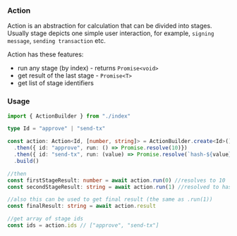 ### Action 

Action is an abstraction for calculation that can be divided into stages. Usually stage depicts one simple user interaction, for example, `signing message`, `sending transaction` etc. 

Action has these features:
- run any stage (by index) - returns `Promise<void>`
- get result of the last stage - `Promise<T>`
- get list of stage identifiers

### Usage

```ts
import { ActionBuilder } from "./index"

type Id = "approve" | "send-tx"

const action: Action<Id, [number, string]> = ActionBuilder.create<Id>()
  .then({ id: "approve", run: () => Promise.resolve(10)})
  .then({ id: "send-tx", run: (value) => Promise.resolve(`hash-${value}`)})
  .build()

//then
const firstStageResult: number = await action.run(0) //resolves to 10
const secondStageResult: string = await action.run(1) //resolved to hash-10

//also this can be used to get final result (the same as .run(1))
const finalResult: string = await action.result

//get array of stage ids
const ids = action.ids // ["approve", "send-tx"]
```
